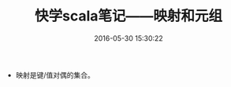 ﻿---
layout: post
title: 快学scala笔记——映射和元组
date: 2016-05-30 15:30:22
category: "java"
---

- 映射是键/值对偶的集合。